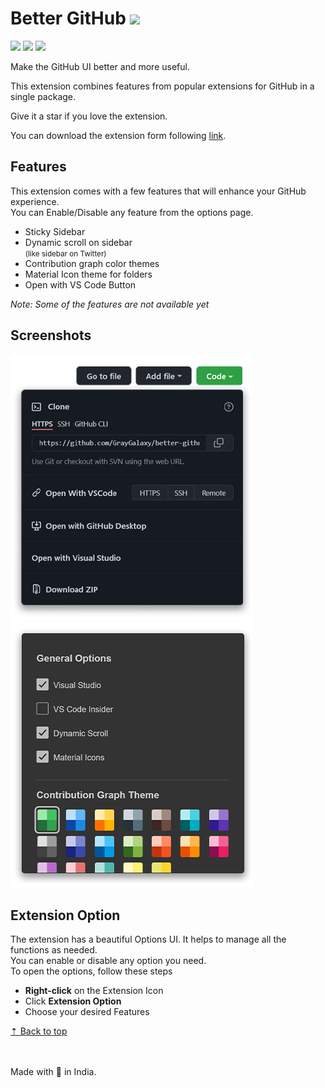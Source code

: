 # Better GitHub ![][sh_chrome]

![][sh_gh_stars] ![][sh_version] [![][sh_downloads]][release]

Make the GitHub UI better and more useful.

This extension combines features from popular extensions for GitHub in a single package.

Give it a star if you love the extension.

You can download the extension form following [link][release].

## Features

This extension comes with a few features that will enhance your GitHub experience.\
You can Enable/Disable any feature from the options page.
- Sticky Sidebar
- Dynamic scroll on sidebar\
  <small>(like sidebar on Twitter)</small>
- Contribution graph color themes
- Material Icon theme for folders
- Open with VS Code Button

_Note: Some of the features are not available yet_

## Screenshots
![vscode clone button](./assets/screenshot/img-1.png)
![chrome options](./assets/screenshot/img-2.png)

## Extension Option

The extension has a beautiful Options UI. It helps to manage all the functions as needed.\
You can enable or disable any option you need.\
To open the options, follow these steps
- **Right-click** on the Extension Icon
- Click **Extension Option**
- Choose your desired Features

[&#x21e1; Back to top](#)

<br/><br/>
Made with 💖 in India.

<!-- Links -->

[release]: https://github.com/GrayGalaxy/better-github/releases ' '

<!-- Shields -->

[sh_gh_stars]: https://img.shields.io/github/stars/GrayGalaxy/better-github.svg?logo=github&label=Stars
[sh_chrome]: https://img.shields.io/badge/-Chrome-black?logo=google-chrome&logoColor=white
[sh_version]: https://img.shields.io/github/manifest-json/v/graygalaxy/better-github/main?label=Version
[sh_downloads]: https://img.shields.io/github/downloads/GrayGalaxy/better-github/total?label=Downloads
